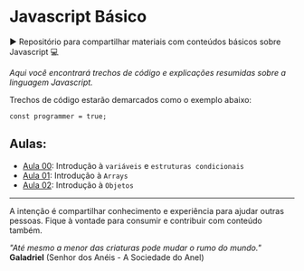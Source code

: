 # Javascript Básico
▶︎ Repositório para compartilhar materiais com conteúdos básicos sobre Javascript 💻

*Aqui você encontrará trechos de código e explicações resumidas sobre a linguagem Javascript.*

Trechos de código estarão demarcados como o exemplo abaixo:
```
const programmer = true;
```

## Aulas:

- [Aula 00](https://github.com/wilkerviana/javascript_basics/blob/master/aula_00.md): Introdução à `variáveis` e `estruturas condicionais`
- [Aula 01](https://github.com/wilkerviana/javascript_basics/blob/master/aula_01.md): Introdução à `Arrays`
- [Aula 02](https://github.com/wilkerviana/javascript_basics/blob/master/aula_02.md): Introdução à `Objetos`

---

A intenção é compartilhar conhecimento e experiência para ajudar outras pessoas.
Fique à vontade para consumir e contribuir com conteúdo também.

*"Até mesmo a menor das criaturas pode mudar o rumo do mundo."*<br> 
**Galadriel** (Senhor dos Anéis - A Sociedade do Anel)
